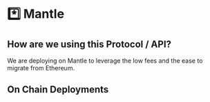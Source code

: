 # :asterisk: Mantle

## How are we using this Protocol / API?
We are deploying on Mantle to leverage the low fees and the ease to migrate from Ethereum.

## On Chain Deployments
